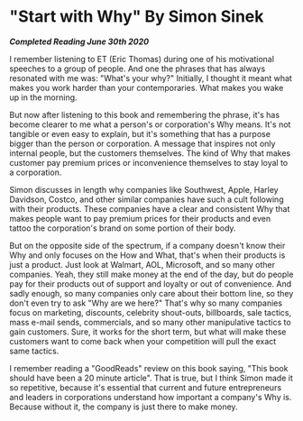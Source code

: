 # "Start with Why" By Simon Sinek

***Completed Reading June 30th 2020***

I remember listening to ET (Eric Thomas) during one of his motivational speeches to a group of people. And one the phrases that has always resonated with me was: "What's your why?" Initially, I thought it meant what makes you work harder than your contemporaries. What makes you wake up in the morning.

But now after listening to this book and remembering the phrase, it's has become clearer to me what a person's or corporation's Why means. It's not tangible or even easy to explain, but it's something that has a purpose bigger than the person or corporation. A message that inspires not only internal people, but the customers themselves. The kind of Why that makes customer pay premium prices or inconvenience themselves to stay loyal to a corporation.

Simon discusses in length why companies like Southwest, Apple, Harley Davidson, Costco, and other similar companies have such a cult following with their products. These companies have a clear and consistent Why that makes people want to pay premium prices for their products and even tattoo the corporation's brand on some portion of their body.

But on the opposite side of the spectrum, if a company doesn't know their Why and only focuses on the How and What, that's when their products is just a product. Just look at Walmart, AOL, Microsoft, and so many other companies. Yeah, they still make money at the end of the day, but do people pay for their products out of support and loyalty or out of convenience. And sadly enough, so many companies only care about their bottom line, so they don't even try to ask "Why are we here?" That's why so many companies focus on marketing, discounts, celebrity shout-outs, billboards, sale tactics, mass e-mail sends, commercials, and so many other manipulative tactics to gain customers. Sure, it works for the short term, but what will make these customers want to come back when your competition will pull the exact same tactics.

I remember reading a "GoodReads" review on this book saying, "This book should have been a 20 minute article". That is true, but I think Simon made it so repetitive, because it's essential that current and future entrepreneurs and leaders in corporations understand how important a company's Why is. Because without it, the company is just there to make money.
